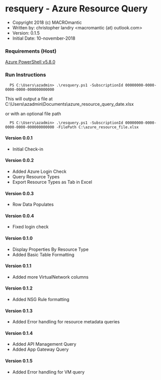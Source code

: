 # resquery - Azure Resource Query
* Copyright 2018 (c) MACROmantic
* Written by: christopher landry <macromantic (at) outlook.com>
* Version: 0.1.5
* Initial Date: 10-november-2018

### Requirements (Host)
[Azure PowerShell v5.8.0](https://github.com/Azure/azure-powershell/releases/tag/v5.7.0-April2018)

### Run Instructions

```
  PS C:\Users\azadmin> .\resquery.ps1 -SubscriptionId 00000000-0000-0000-0000-000000000000
```
This will output a file at C:\Users\azadmin\Documents\azure_resource_query_date.xlsx

or with an optional file path
```
  PS C:\Users\azadmin> .\resquery.ps1 -SubscriptionId 00000000-0000-0000-0000-000000000000 -FilePath C:\azure_resource_file.xlsx
```

#### Version 0.0.1
* Initial Check-in

#### Version 0.0.2
* Added Azure Login Check
* Query Resource Types
* Export Resource Types as Tab in Excel

#### Version 0.0.3
* Row Data Populates

#### Version 0.0.4
* Fixed login check

#### Version 0.1.0
* Display Properties By Resource Type
* Added Basic Table Formatting

#### Version 0.1.1
* Added more VirtualNetwork columns

#### Version 0.1.2
* Added NSG Rule formatting

#### Version 0.1.3
* Added Error handling for resource metadata queries

#### Version 0.1.4
* Added API Management Query
* Added App Gateway Query

#### Version 0.1.5
* Added Error handling for VM query